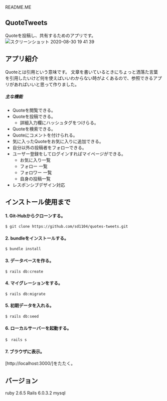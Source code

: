 README.ME

## QuoteTweets
Quoteを投稿し、共有するためのアプリです。  
![スクリーンショット 2020-08-30 19 41 39](https://user-images.githubusercontent.com/67669319/91657038-e3a12800-eaf8-11ea-8479-c329f7dba582.png)

## アプリ紹介
Quoteとは引用という意味です。
文章を書いているときにちょっと洒落た言葉を引用したいけど何を使えばいいわからない時がよくあるので、参照できるアプリがあればいいと思って作りました。
##### 主な機能
- Quoteを閲覧できる。
- Quoteを投稿できる。
  - 詳細入力欄にハッシュタグをつけらる。
- Quoteを検索できる。
- Quoteにコメントを付けられる。
- 気に入ったQuoteをお気に入りに追加できる。
- 自分以外の投稿者をフォローできる。
- ユーザー登録をしてログインすればマイページができる。
  - お気に入り一覧
  - フォロー 一覧
  - フォロワー 一覧
  - 自身の投稿一覧
- レスポンシブデザイン対応

## インストール使用まで
#### 1. Git-Hubからクローンする。
`$ git clone https://github.com/sd1104/quotes-tweets.git`
#### 2. bundleをインストールする。
`$ bundle install`
#### 3. データベースを作る。
`$ rails db:create`
#### 4. マイグレーションをする。
`$ rails db:migrate`
#### 5. 初期データを入れる。
`$ rails db:seed`
#### 6. ローカルサーバーを起動する。
`$　rails s`
#### 7. ブラウザに表示。
[http://localhost:3000/]をたたく。

## バージョン
ruby 2.6.5
Rails 6.0.3.2
mysql



